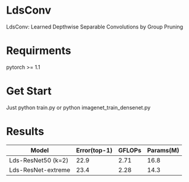 # LdsConv
LdsConv: Learned Depthwise Separable Convolutions by Group Pruning

# Requirments
pytorch >= 1.1

# Get Start
Just python train.py or python imagenet_train_densenet.py
# Results
|Model|Error(top-1)|GFLOPs|Params(M)|
|----|----|----|----|
|Lds-ResNet50 (k=2)|22.9|2.71|16.8|
|Lds-ResNet-extreme|23.4|2.28|14.3|

